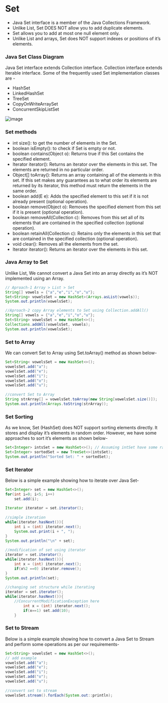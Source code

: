 # Set
- Java Set interface is a member of the Java Collections Framework.
- Unlike List, Set DOES NOT allow you to add duplicate elements.
- Set allows you to add at most one null element only.
- Unlike List and arrays, Set does NOT support indexes or positions of it’s elements.

### Java Set Class Diagram
Java Set interface extends Collection interface. Collection interface extends Iterable interface. Some of the frequently used Set implementation classes are -
- HashSet
- LinkedHashSet
- TreeSet
- CopyOnWriteArraySet
- ConcurrentSkipListSet

![image](https://user-images.githubusercontent.com/17778031/200018601-5d949513-3cb3-46ab-9669-5ba94cc533a6.png)

### Set methods
- int size(): to get the number of elements in the Set.
- boolean isEmpty(): to check if Set is empty or not.
- boolean contains(Object o): Returns true if this Set contains the specified element.
- Iterator iterator(): Returns an iterator over the elements in this set. The elements are returned in no particular order.
- Object[] toArray(): Returns an array containing all of the elements in this set. If this set makes any guarantees as to what order its elements are returned by its iterator, this method must return the elements in the same order.
- boolean add(E e): Adds the specified element to this set if it is not already present (optional operation).
- boolean remove(Object o): Removes the specified element from this set if it is present (optional operation).
- boolean removeAll(Collection c): Removes from this set all of its elements that are contained in the specified collection (optional operation).
- boolean retainAll(Collection c): Retains only the elements in this set that are contained in the specified collection (optional operation).
- void clear(): Removes all the elements from the set.
- Iterator iterator(): Returns an iterator over the elements in this set.

### Java Array to Set
Unlike List, We cannot convert a Java Set into an array directly as it’s NOT implemented using an Array.
```java
// Aproach-1 Array > List > Set
String[] vowels = {"a","e","i","o","u"};
Set<String> vowelsSet = new HashSet>(Arrays.asList(vowels));
System.out.println(vowelsSet);

//Aproach-2 copy Array elements to Set using Collection.addAll()
String[] vowels = {"a","e","i","o","u"};
Set<String> vowelsSet = new HashSet<>();
Collections.addAll(vowelsSet, vowels); 
System.out.println(vowelsSet);
```
### Set to Array
We can convert Set to Array using Set.toArray() method as shown below-
```java
Set<String< vowelsSet = new HashSet<>();
vowelsSet.add("a");
vowelsSet.add("e");
vowelsSet.add("i");
vowelsSet.add("o");
vowelsSet.add("u");
  
//convert Set to Array
String strArray[] = vowelsSet.toArray(new String[vowelsSet.size()]);
System.out.println(Arrays.toString(strArray));
```

### Set Sorting
As we know, Set (HashSet) does NOT support sorting elements directly. It stores and display it’s elements in random order. However, we have some approaches to sort it’s elements as shown below-
```java
Set<Integer> intsSet = new HashSet<>(); // Assuming intSet have some random integer value
Set<Integer> sortedSet = new TreeSet<>(intsSet);
System.out.println("Sorted Set: " + sortedSet);
```
### Set Iterator
Below is a simple example showing how to iterate over Java Set-
```java
Set<Integer> set = new HashSet<>();
for(int i=0; i<5; i++) 
	set.add(i);
  
Iterator iterator = set.iterator();
	
//simple iteration
while(iterator.hasNext()){
	int i = (int) iterator.next();
	System.out.print(i + ", ");
}
System.out.println("\n" + set);
	
//modification of set using iterator
iterator = set.iterator();
while(iterator.hasNext()){
	int x = (int) iterator.next();
	if(x%2 ==0) iterator.remove();
}
System.out.println(set);
		
//changing set structure while iterating
iterator = set.iterator();
while(iterator.hasNext()){
    //ConcurrentModificationException here
		int x = (int) iterator.next(); 
		if(x==1) set.add(10);
	}
```
### Set to Stream
Below is a simple example showing how to convert a Java Set to Stream and perform some operations as per our requirements-
```java
Set<String> vowelsSet = new HashSet<>();
// add example
vowelsSet.add("a");
vowelsSet.add("e");
vowelsSet.add("i");
vowelsSet.add("o");
vowelsSet.add("u");
		
//convert set to stream
vowelsSet.stream().forEach(System.out::println);
```
